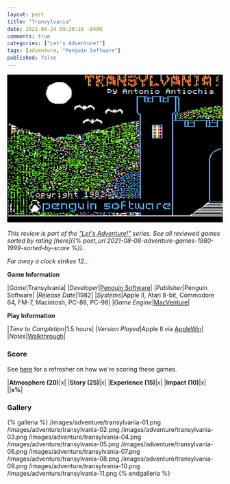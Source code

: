 ```yaml
---
layout: post
title: "Transylvania"
date: 2021-08-24 09:20:18 -0400
comments: true
categories: ["Let's Adventure!"]
tags: [adventure, "Penguin Software"]
published: false
---
```

![](/images/adventure/transylvania-01.png)

_This review is part of the ["Let's Adventure!"](https://www.alexbevi.com/categories/let-s-adventure/) series. See all reviewed games sorted by rating [here]({% post_url 2021-08-08-adventure-games-1980-1999-sorted-by-score %})._

_Far away a clock strikes 12..._

**Game Information**

|*Game*|Transylvania|
|*Developer*|[Penguin Software](https://en.wikipedia.org/wiki/Penguin_Software)|
|*Publisher*|Penguin Software|
|*Release Date*|1982|
|*Systems*|Apple II, Atari 8-bit, Commodore 64, FM-7, Macintosh, PC-88, PC-98|
|*Game Engine*|[MacVenture](https://wiki.scummvm.org/index.php?title=MacVenture)|

**Play Information**

|*Time to Completion*|1.5 hours|
|*Version Played*|Apple II via [AppleWin](https://github.com/AppleWin/AppleWin)|
|*Notes*|[Walkthrough](https://gamefaqs.gamespot.com/appleii/574802-transylvania/faqs/65148)|

### Score

See [here](https://www.alexbevi.com/blog/2021/07/28/adventure-games-1980-1999/#scoring) for a refresher on how we're scoring these games.

|**Atmosphere (20)**|x|
|**Story (25)**|x|
|**Experience (15)**|x|
|**Impact (10)**|x|
||**x%**|

### Gallery

{% galleria %}
/images/adventure/transylvania-01.png
/images/adventure/transylvania-02.png
/images/adventure/transylvania-03.png
/images/adventure/transylvania-04.png
/images/adventure/transylvania-05.png
/images/adventure/transylvania-06.png
/images/adventure/transylvania-07.png
/images/adventure/transylvania-08.png
/images/adventure/transylvania-09.png
/images/adventure/transylvania-10.png
/images/adventure/transylvania-11.png
{% endgalleria %}